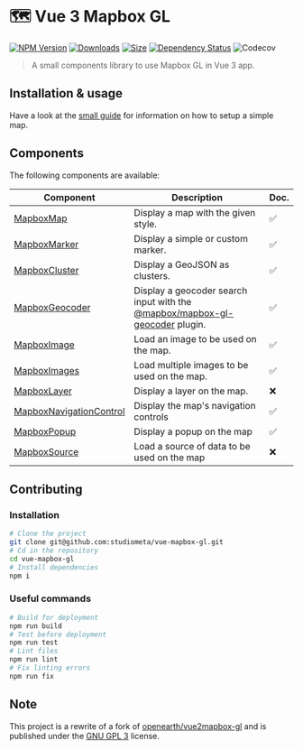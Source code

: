 # 🗺 Vue 3 Mapbox GL

[![NPM Version](https://img.shields.io/npm/v/@studiometa/vue-mapbox-gl.svg?style=flat&colorB=3e63dd&colorA=414853)](https://www.npmjs.com/package/@studiometa/vue-mapbox-gl/)
[![Downloads](https://img.shields.io/npm/dm/@studiometa/vue-mapbox-gl?style=flat&colorB=3e63dd&colorA=414853)](https://www.npmjs.com/package/@studiometa/vue-mapbox-gl/)
[![Size](https://img.shields.io/bundlephobia/minzip/@studiometa/vue-mapbox-gl?style=flat&colorB=3e63dd&colorA=414853&label=size)](https://bundlephobia.com/package/@studiometa/vue-mapbox-gl)
[![Dependency Status](https://img.shields.io/librariesio/release/npm/@studiometa/vue-mapbox-gl?style=flat&colorB=3e63dd&colorA=414853)](https://david-dm.org/studiometa/vue-mapbox-gl)
![Codecov](https://img.shields.io/codecov/c/github/studiometa/vue-mapbox-gl?style=flat&colorB=3e63dd&colorA=414853)

> A small components library to use Mapbox GL in Vue 3 app.

## Installation & usage

Have a look at the [small guide](https://vue-mapbox-gl.studiometa.dev/guide/introduction/) for information on how to setup a simple map.

## Components

The following components are available:

|                                          Component                                          |                                                         Description                                                         | Doc. |
|---------------------------------------------------------------------------------------------|-----------------------------------------------------------------------------------------------------------------------------|------|
| [MapboxMap](https://vue-mapbox-gl.studiometa.dev/components/MapboxMap)                             | Display a map with the given style.                                                                                         | ✅    |
| [MapboxMarker](https://vue-mapbox-gl.studiometa.dev/components/MapboxMarker)                       | Display a simple or custom marker.                                                                                          | ✅    |
| [MapboxCluster](https://vue-mapbox-gl.studiometa.dev/components/MapboxCluster)                     | Display a GeoJSON as clusters.                                                                                              | ✅    |
| [MapboxGeocoder](https://vue-mapbox-gl.studiometa.dev/components/MapboxGeocoder)                   | Display a geocoder search input with the [@mapbox/mapbox-gl-geocoder](https://github.com/mapbox/mapbox-gl-geocoder) plugin. | ✅     |
| [MapboxImage](https://vue-mapbox-gl.studiometa.dev/components/MapboxImage)                         | Load an image to be used on the map.                                                                                        | ✅    |
| [MapboxImages](https://vue-mapbox-gl.studiometa.dev/components/MapboxImages)                       | Load multiple images to be used on the map.                                                                                 | ✅    |
| [MapboxLayer](https://vue-mapbox-gl.studiometa.dev/components/MapboxLayer)                         | Display a layer on the map.                                                                                                 | ❌    |
| [MapboxNavigationControl](https://vue-mapbox-gl.meta.fr/components/MapboxNavigationControl) | Display the map's navigation controls                                                                                       | ✅    |
| [MapboxPopup](https://vue-mapbox-gl.studiometa.dev/components/MapboxPopup)                         | Display a popup on the map                                                                                                  | ✅    |
| [MapboxSource](https://vue-mapbox-gl.studiometa.dev/components/MapboxSource)                       | Load a source of data to be used on the map                                                                                 | ❌    |

## Contributing

### Installation

```bash
# Clone the project
git clone git@github.com:studiometa/vue-mapbox-gl.git
# Cd in the repository
cd vue-mapbox-gl
# Install dependencies
npm i
```

### Useful commands

```bash
# Build for deployment
npm run build
# Test before deployment
npm run test
# Lint files
npm run lint
# Fix linting errors
npm run fix
```

## Note

This project is a rewrite of a fork of [openearth/vue2mapbox-gl](https://github.com/openearth/vue2mapbox-gl) and is published under the [GNU GPL 3](https://www.gnu.org/licenses/gpl-3.0.en.html) license.
